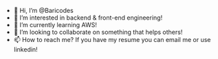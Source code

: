 - 👋 Hi, I’m @Baricodes
- 👀 I’m interested in backend & front-end engineering! 
- 🌱 I’m currently learning AWS!
- 💞️ I’m looking to collaborate on something that helps others!
- 📫 How to reach me? If you have my resume you can email me or use linkedin!

<!---
Baricodes/Baricodes is a ✨ special ✨ repository because its `README.md` (this file) appears on your GitHub profile.
You can click the Preview link to take a look at your changes.
--->
